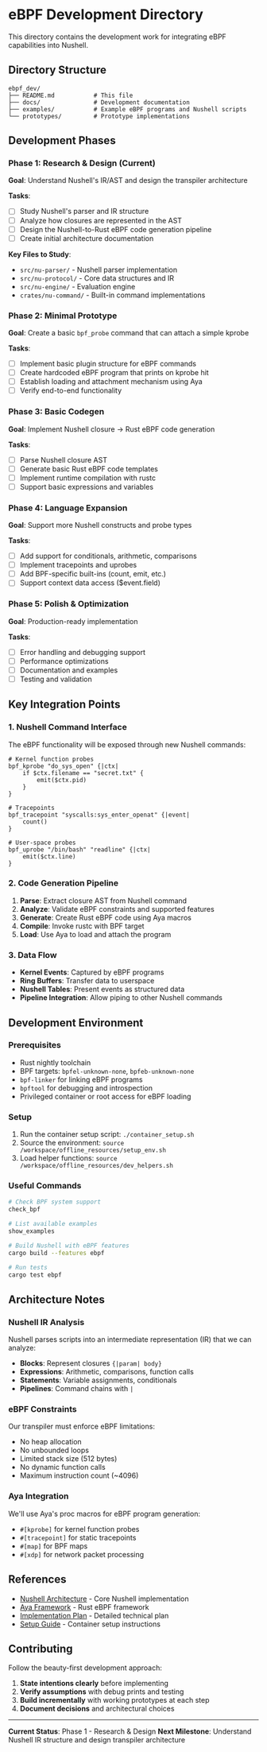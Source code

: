 # eBPF Development Directory

This directory contains the development work for integrating eBPF capabilities into Nushell.

## Directory Structure

```
ebpf_dev/
├── README.md           # This file
├── docs/               # Development documentation
├── examples/           # Example eBPF programs and Nushell scripts
└── prototypes/         # Prototype implementations
```

## Development Phases

### Phase 1: Research & Design (Current)
**Goal**: Understand Nushell's IR/AST and design the transpiler architecture

**Tasks**:
- [ ] Study Nushell's parser and IR structure
- [ ] Analyze how closures are represented in the AST
- [ ] Design the Nushell-to-Rust eBPF code generation pipeline
- [ ] Create initial architecture documentation

**Key Files to Study**:
- `src/nu-parser/` - Nushell parser implementation
- `src/nu-protocol/` - Core data structures and IR
- `src/nu-engine/` - Evaluation engine
- `crates/nu-command/` - Built-in command implementations

### Phase 2: Minimal Prototype
**Goal**: Create a basic `bpf_probe` command that can attach a simple kprobe

**Tasks**:
- [ ] Implement basic plugin structure for eBPF commands
- [ ] Create hardcoded eBPF program that prints on kprobe hit
- [ ] Establish loading and attachment mechanism using Aya
- [ ] Verify end-to-end functionality

### Phase 3: Basic Codegen
**Goal**: Implement Nushell closure → Rust eBPF code generation

**Tasks**:
- [ ] Parse Nushell closure AST
- [ ] Generate basic Rust eBPF code templates
- [ ] Implement runtime compilation with rustc
- [ ] Support basic expressions and variables

### Phase 4: Language Expansion
**Goal**: Support more Nushell constructs and probe types

**Tasks**:
- [ ] Add support for conditionals, arithmetic, comparisons
- [ ] Implement tracepoints and uprobes
- [ ] Add BPF-specific built-ins (count, emit, etc.)
- [ ] Support context data access ($event.field)

### Phase 5: Polish & Optimization
**Goal**: Production-ready implementation

**Tasks**:
- [ ] Error handling and debugging support
- [ ] Performance optimizations
- [ ] Documentation and examples
- [ ] Testing and validation

## Key Integration Points

### 1. Nushell Command Interface
The eBPF functionality will be exposed through new Nushell commands:

```nushell
# Kernel function probes
bpf_kprobe "do_sys_open" {|ctx| 
    if $ctx.filename == "secret.txt" { 
        emit($ctx.pid) 
    } 
}

# Tracepoints
bpf_tracepoint "syscalls:sys_enter_openat" {|event|
    count()
}

# User-space probes
bpf_uprobe "/bin/bash" "readline" {|ctx|
    emit($ctx.line)
}
```

### 2. Code Generation Pipeline
1. **Parse**: Extract closure AST from Nushell command
2. **Analyze**: Validate eBPF constraints and supported features
3. **Generate**: Create Rust eBPF code using Aya macros
4. **Compile**: Invoke rustc with BPF target
5. **Load**: Use Aya to load and attach the program

### 3. Data Flow
- **Kernel Events**: Captured by eBPF programs
- **Ring Buffers**: Transfer data to userspace
- **Nushell Tables**: Present events as structured data
- **Pipeline Integration**: Allow piping to other Nushell commands

## Development Environment

### Prerequisites
- Rust nightly toolchain
- BPF targets: `bpfel-unknown-none`, `bpfeb-unknown-none`
- `bpf-linker` for linking eBPF programs
- `bpftool` for debugging and introspection
- Privileged container or root access for eBPF loading

### Setup
1. Run the container setup script: `./container_setup.sh`
2. Source the environment: `source /workspace/offline_resources/setup_env.sh`
3. Load helper functions: `source /workspace/offline_resources/dev_helpers.sh`

### Useful Commands
```bash
# Check BPF system support
check_bpf

# List available examples
show_examples

# Build Nushell with eBPF features
cargo build --features ebpf

# Run tests
cargo test ebpf
```

## Architecture Notes

### Nushell IR Analysis
Nushell parses scripts into an intermediate representation (IR) that we can analyze:
- **Blocks**: Represent closures `{|param| body}`
- **Expressions**: Arithmetic, comparisons, function calls
- **Statements**: Variable assignments, conditionals
- **Pipelines**: Command chains with `|`

### eBPF Constraints
Our transpiler must enforce eBPF limitations:
- No heap allocation
- No unbounded loops
- Limited stack size (512 bytes)
- No dynamic function calls
- Maximum instruction count (~4096)

### Aya Integration
We'll use Aya's proc macros for eBPF program generation:
- `#[kprobe]` for kernel function probes
- `#[tracepoint]` for static tracepoints
- `#[map]` for BPF maps
- `#[xdp]` for network packet processing

## References

- [Nushell Architecture](../src/) - Core Nushell implementation
- [Aya Framework](../external/aya/) - Rust eBPF framework
- [Implementation Plan](../IMPLEMENTATION_PLAN.md) - Detailed technical plan
- [Setup Guide](../README_EBPF_SETUP.md) - Container setup instructions

## Contributing

Follow the beauty-first development approach:
1. **State intentions clearly** before implementing
2. **Verify assumptions** with debug prints and testing
3. **Build incrementally** with working prototypes at each step
4. **Document decisions** and architectural choices

---

**Current Status**: Phase 1 - Research & Design
**Next Milestone**: Understand Nushell IR structure and design transpiler architecture 